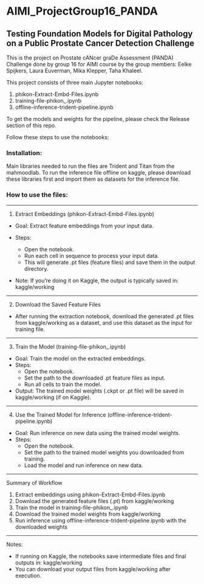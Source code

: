 # AIMI_ProjectGroup16_PANDA
## Testing Foundation Models for Digital Pathology on a Public Prostate Cancer Detection Challenge



This is the project on Prostate cANcer graDe Assessment (PANDA) Challenge done by group 16 for AIMI course by the group members: Eelke Spijkers, Laura Euverman, Mika Klepper, Taha Khaleel.


This project consists of three main Jupyter notebooks:
1) phikon-Extract-Embd-Files.ipynb
2) training-file-phikon_.ipynb
3) offline-inference-trident-pipeline.ipynb

To get the models and weights for the pipeline, please check the Release section of this repo.

Follow these steps to use the notebooks:

### Installation:
Main libraries needed to run the files are Trident and Titan from the mahmoodlab. To run the inference file offline on kaggle, please download these libraries first and import them as datasets for the inference file.


### How to use the files:
------------------------------------------------------------
1) Extract Embeddings (phikon-Extract-Embd-Files.ipynb)

- Goal: Extract feature embeddings from your input data.
- Steps:
  - Open the notebook.
  - Run each cell in sequence to process your input data.
  - This will generate .pt files (feature files) and save them in the output directory.

- Note: If you’re doing it on Kaggle, the output is typically saved in:
  kaggle/working

------------------------------------------------------------
2) Download the Saved Feature Files

- After running the extraction notebook, download the generated .pt files from kaggle/working as a dataset, and use this dataset as the input for training file.

------------------------------------------------------------
3) Train the Model (training-file-phikon_.ipynb)

- Goal: Train the model on the extracted embeddings.
- Steps:
  - Open the notebook.
  - Set the path to the downloaded .pt feature files as input.
  - Run all cells to train the model.
- Output: The trained model weights (.ckpt or .pt file) will be saved in kaggle/working (if on Kaggle).

------------------------------------------------------------
4) Use the Trained Model for Inference (offline-inference-trident-pipeline.ipynb)

- Goal: Run inference on new data using the trained model weights.
- Steps:
  - Open the notebook.
  - Set the path to the trained model weights you downloaded from training.
  - Load the model and run inference on new data.

------------------------------------------------------------
Summary of Workflow

1) Extract embeddings using phikon-Extract-Embd-Files.ipynb
2) Download the generated feature files (.pt) from kaggle/working
3) Train the model in training-file-phikon_.ipynb
4) Download the trained model weights from kaggle/working
5) Run inference using offline-inference-trident-pipeline.ipynb with the downloaded weights



------------------------------------------------------------
Notes:

- If running on Kaggle, the notebooks save intermediate files and final outputs in:
  kaggle/working
- You can download your output files from kaggle/working after execution.
